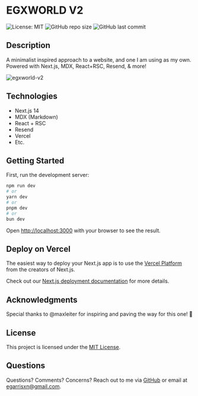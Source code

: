 # EGXWORLD V2

![License: MIT](https://img.shields.io/badge/License-MIT-yellow.svg) ![GitHub repo size](https://img.shields.io/github/repo-size/egarrisxn/egxworld-v2) ![GitHub last commit](https://img.shields.io/github/last-commit/egarrisxn/egxworld-v2)

## Description

A minimalist inspired approach to a website, and one I am using as my own. Powered with Next.js, MDX, React+RSC, Resend, & more!

![egxworld-v2](https://github.com/egarrisxn/egxworld-v2/assets/126130230/cc20a15e-d43f-4340-9ad7-b86127a5dfa3)

## Technologies

- Next.js 14
- MDX (Markdown)
- React + RSC
- Resend
- Vercel
- Etc.

## Getting Started

First, run the development server:

```bash
npm run dev
# or
yarn dev
# or
pnpm dev
# or
bun dev
```

Open [http://localhost:3000](http://localhost:3000) with your browser to see the result.

## Deploy on Vercel

The easiest way to deploy your Next.js app is to use the [Vercel Platform](https://vercel.com/new?utm_medium=default-template&filter=next.js&utm_source=create-next-app&utm_campaign=create-next-app-readme) from the creators of Next.js.

Check out our [Next.js deployment documentation](https://nextjs.org/docs/deployment) for more details.

## Acknowledgments

Special thanks to @maxleiter for inspiring and paving the way for this one! 🙌

## License

This project is licensed under the [MIT License](LICENSE).

## Questions

Questions? Comments? Concerns? Reach out to me via [GitHub](https://github.com/egarrisxn) or email at egarrisxn@gmail.com.
